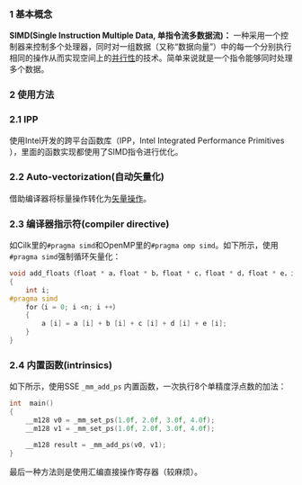 ### 1 基本概念

**SIMD(Single Instruction Multiple Data, 单指令流多数据流)：** 一种采用一个控制器来控制多个处理器，同时对一组数据（又称“数据向量”）中的每一个分别执行相同的操作从而实现空间上的[并行性](https://zhida.zhihu.com/search?content_id=100424657&content_type=Article&match_order=1&q=%E5%B9%B6%E8%A1%8C%E6%80%A7&zhida_source=entity)的技术。简单来说就是一个指令能够同时处理多个数据。

### 2 使用方法

### 2.1 IPP
使用Intel开发的跨平台函数库（IPP，Intel Integrated Performance Primitives ），里面的函数实现都使用了SIMD指令进行优化。

### 2.2 Auto-vectorization(自动矢量化)
借助编译器将标量操作转化为[矢量操作](https://zhida.zhihu.com/search?content_id=100424657&content_type=Article&match_order=1&q=%E7%9F%A2%E9%87%8F%E6%93%8D%E4%BD%9C&zhida_source=entity)。

### 2.3 编译器指示符(compiler directive)
如Cilk里的`#pragma simd`和OpenMP里的`#pragma omp simd`。如下所示，使用`#pragma simd`强制循环矢量化：

```cpp
void add_floats（float * a，float * b，float * c，float * d，float * e，int n）
{
    int i;
#pragma simd
    for（i = 0; i <n; i ++）
    {
        a [i] = a [i] + b [i] + c [i] + d [i] + e [i];
    }
}
```

### 2.4 内置函数(intrinsics)
如下所示，使用SSE `_mm_add_ps` 内置函数，一次执行8个单精度浮点数的加法：

```cpp
int  main()
{
	__m128 v0 = _mm_set_ps(1.0f, 2.0f, 3.0f, 4.0f);
	__m128 v1 = _mm_set_ps(1.0f, 2.0f, 3.0f, 4.0f);

	__m128 result = _mm_add_ps(v0, v1);
}
```

最后一种方法则是使用汇编直接操作寄存器（较麻烦）。
